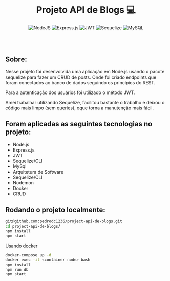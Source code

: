 <h1 align="center"> Projeto API de Blogs 💻 </h1>
 
 <div align="center">

 ![NodeJS](https://img.shields.io/badge/node.js-6DA55F?style=for-the-badge&logo=node.js&logoColor=white)
 ![Express.js](https://img.shields.io/badge/express.js-%23404d59.svg?style=for-the-badge&logo=express&logoColor=%2361DAFB)
 ![JWT](https://img.shields.io/badge/JWT-black?style=for-the-badge&logo=JSON%20web%20tokens)
 ![Sequelize](https://img.shields.io/badge/Sequelize-52B0E7?style=for-the-badge&logo=Sequelize&logoColor=white)
 ![MySQL](https://img.shields.io/badge/mysql-%2300f.svg?style=for-the-badge&logo=mysql&logoColor=white)

</div>
<br/> <br/>

<h2 align="left"> Sobre: </h2>

<p> Nesse projeto foi desenvolvida uma aplicação em Node.js usando o pacote sequelize para fazer um CRUD de posts. Onde foi criado endpoints que foram conectados ao banco de dados seguindo os princípios do REST.
</p>

<p> 
Para a autenticação dos usuários foi utilizado o método JWT.

Amei trabalhar utilizando Sequelize, facilitou bastante o trabalho e deixou o código mais limpo (sem queries), oque torna a manutenção mais fácil. </p>

## Foram aplicadas as seguintes tecnologias no projeto:

- Node.js
- Express.js
- JWT
- Sequelize/CLI
- MySql
- Arquitetura de Software
- Sequelize/CLI
- Nodemon
- Docker
- CRUD

## Rodando o projeto localmente:

```bash
git@github.com:pedrodc1236/project-api-de-blogs.git
cd project-api-de-blogs/
npm install
npm start
```

Usando docker

```bash
docker-compose up -d
docker exec -it <container node> bash
npm install
npm run db
npm start 
```
